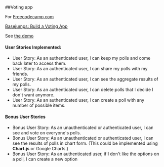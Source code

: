 ##Voting app

For [Freecodecamp.com](https://www.freecodecamp.com/)

[Basejumps: Build a Voting App](https://www.freecodecamp.com/challenges/build-a-voting-app)


See <a href="https://kurumkan-voting-app.herokuapp.com/">the demo</a>


#### User Stories Implemented:
* User Story: As an authenticated user, I can keep my polls and come back later to access them.
* User Story: As an authenticated user, I can share my polls with my friends.
* User Story: As an authenticated user, I can see the aggregate results of my polls.
* User Story: As an authenticated user, I can delete polls that I decide I don't want anymore.
* User Story: As an authenticated user, I can create a poll with any number of possible items.

#### Bonus User Stories
* Bonus User Story: As an unauthenticated or authenticated user, I can see and vote on everyone's polls.
* Bonus User Story: As an unauthenticated or authenticated user, I can see the results of polls in chart form. (This could be implemented using **Chart.js** or Google Charts.)
* Bonus User Story: As an authenticated user, if I don't like the options on a poll, I can create a new option